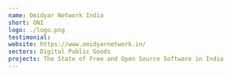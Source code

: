 ```yaml
---
name: Omidyar Network India
short: ONI
logo: ./logo.png
testimonial:
website: https://www.omidyarnetwork.in/
sectors: Digital Public Goods
projects: The State of Free and Open Source Software in India
---
```

